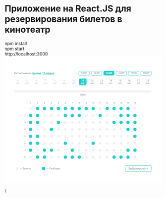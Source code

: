 # Приложение на React.JS для резервирования билетов в кинотеатр

npm install <br/>
npm start <br/>
http://localhost:3000
![Screenshot](screenshot.png)

l

